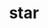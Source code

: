 ---
title: "star"
hashtag: "star"
layout: hashtag
plural: "stars"
related:
  - constellation
  - asterism
  - universe
tags:
  - astronomy
---